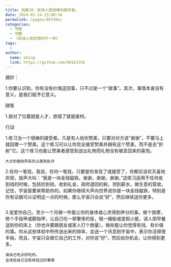 ```yaml
---
title: 档案10：有钱人是很棒的接受者。
date: 2024-01-24 23:08:34
permalink: /pages/85748e/
categories:
  - 书籍
  - 书籍
  - 《有钱人和你想的不一样》
tags:
  - 
author: 
  name: aXing
  link: https://github.com/08163356
---
```



摘抄：

1.你要认识到，你有没有价值这回事，只不过是一个“故事”。其次，事情本身没有意义，是我们赋予它意义。

随笔

1.放对了位置就是人才，放错了就是废材。

行动

1.练习当一个很棒的接受者。凡是有人给你赞美，只要对对方说“谢谢”，不要马上就回赠一个赞美。这个练习可以让你完全接受赞美并拥有这个赞美，而不是去“折射”它。这个练习也能让赞美者感受到送出礼物而礼物没有被丢回来的喜悦。

```
大方的接收所有的占美和批评
```

2.任何一笔钱，我说，任何一笔钱，只要是你发现了或接受了，你都应该欢天喜地庆祝，放声大叫：“我是一块金钱磁铁。谢谢，谢谢，谢谢。”这练习适用于任何收到钱的时候，包括捡到钱，收到礼金，政府退回的税，领到薪水，做生意的营收。记住，宇宙是要来帮助你的。如果你继续大声向世界说你是一块金钱磁铁，特别是你有证据可以证明这一点的时候，那么宇宙只会说“好”，然后继续送你更多。

```

```

3.宠爱你自己。至少一个月做一件能让你的身体或心灵得到养分的事。做个按摩，修个手指甲或脚指甲，让自己吃一顿奢侈的饭，租一艘船或度假小屋，请人把早餐送到你的床上（你也许要跟朋友或家人打个商量）。做些能让你觉得有钱、有价值的事。你从这些体验中所传送出来的频率，会送一个讯息到宇宙中，表示你活得很丰裕，而且，宇宙只会做它自己的工作，对你说“好”，然后给你机会，让你得到更多。

```
请自己吃点好吃的。
去体验自己没有体验过的事情

```

